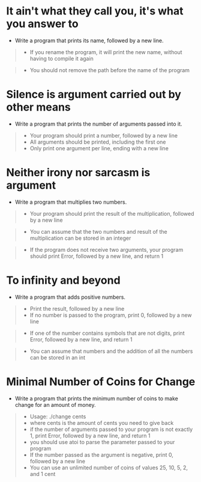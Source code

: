 # It ain't what they call you, it's what you answer to
* Write a program that prints its name, followed by a new line.
> * If you rename the program, it will print the new name, without having to compile it again

> * You should not remove the path before the name of the program


# Silence is argument carried out by other means
* Write a program that prints the number of arguments passed into it.

> * Your program should print a number, followed by a new line
> * All arguments should be printed, including the first one
> * Only print one argument per line, ending with a new line

# Neither irony nor sarcasm is argument
* Write a program that multiplies two numbers.
> * Your program should print the result of the multiplication, followed by a new line

> * You can assume that the two numbers and result of the multiplication can be stored in an integer

> * If the program does not receive two arguments, your program should print Error, followed by a new line, and return 1


# To infinity and beyond
* Write a program that adds positive numbers.
> * Print the result, followed by a new line
> * If no number is passed to the program, print 0, followed by a new line

> * If one of the number contains symbols that are not digits, print Error, followed by a new line, and return 1

> * You can assume that numbers and the addition of all the numbers can be stored in an int

# Minimal Number of Coins for Change
* Write a program that prints the minimum number of coins to make change for an amount of money.
> * Usage: ./change cents
> * where cents is the amount of cents you need to give back
> * if the number of arguments passed to your program is not exactly 1, print Error, followed by a new line, and return 1
> * you should use atoi to parse the parameter passed to your program
> * If the number passed as the argument is negative, print 0, followed by a new line
> * You can use an unlimited number of coins of values 25, 10, 5, 2, and 1 cent

